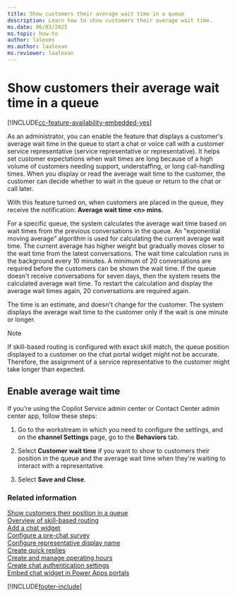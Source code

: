 ```yaml
---
title: Show customers their average wait time in a queue
description: Learn how to show customers their average wait time.
ms.date: 06/03/2025
ms.topic: how-to
author: lalexms
ms.author: laalexan
ms.reviewer: laalexan
---
```


# Show customers their average wait time in a queue


[!INCLUDE[cc-feature-availability-embedded-yes](../../includes/cc-feature-availability-embedded-yes.md)]


As an administrator, you can enable the feature that displays a customer's average wait time in the queue to start a chat or voice call with a customer service representative (service representative or representative). It helps set customer expectations when wait times are long because of a high volume of customers needing support, understaffing, or long call-handling times. When you display or read the average wait time to the customer, the customer can decide whether to wait in the queue or return to the chat or call later.

With this feature turned on, when customers are placed in the queue, they receive the notification: **Average wait time \<n\> mins.**

For a specific queue, the system calculates the average wait time based on wait times from the previous conversations in the queue. An "exponential moving average” algorithm is used for calculating the current average wait time. The current average has higher weight but gradually moves closer to the wait time from the latest conversations. The wait time calculation runs in the background every 10 minutes. A minimum of 20 conversations are required before the customers can be shown the wait time. If the queue doesn't receive conversations for seven days, then the system resets the calculated average wait time. To restart the calculation and display the average wait times again, 20 conversations are required again.

The time is an estimate, and doesn't change for the customer. The system displays the average wait time to the customer only if the wait is one minute or longer.

> [!NOTE]
> If skill-based routing is configured with exact skill match, the queue position displayed to a customer on the chat portal widget might not be accurate. Therefore, the assignment of a service representative to the customer might take longer than expected.

## Enable average wait time

If you're using the Copilot Service admin center or Contact Center admin center app, follow these steps:

1. Go to the workstream in which you need to configure the settings, and on the **channel Settings** page, go to the **Behaviors** tab.

2. Select **Customer wait time** if you want to show to customers their position in the queue and the average wait time when they're waiting to interact with a representative.

3. Select **Save and Close**.

### Related information

[Show customers their position in a queue](show-queue.md) <br>
[Overview of skill-based routing](overview-skill-work-distribution.md) <br>
[Add a chat widget](add-chat-widget.md) <br>
[Configure a pre-chat survey](configure-pre-chat-survey.md) <br>
[Configure representative display name](agent-display-name.md)<br>
[Create quick replies](create-quick-replies.md) <br>
[Create and manage operating hours](create-operating-hours.md) <br>
[Create chat authentication settings](create-chat-auth-settings.md) <br>
[Embed chat widget in Power Apps portals](embed-chat-widget-portal.md)


[!INCLUDE[footer-include](../../includes/footer-banner.md)]
